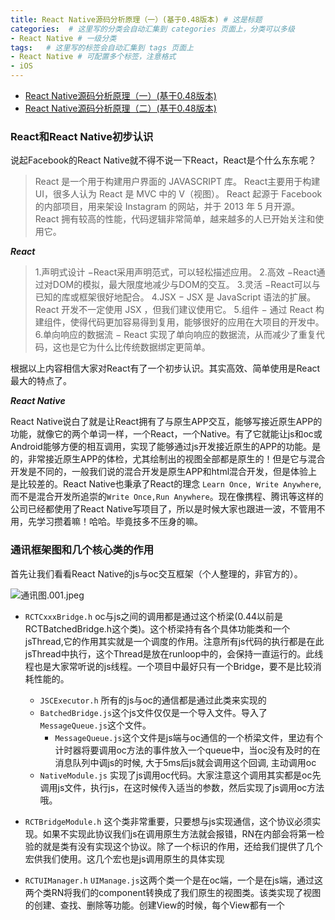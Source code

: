 ```yaml
---
title: React Native源码分析原理（一）(基于0.48版本) # 这是标题
categories:  # 这里写的分类会自动汇集到 categories 页面上，分类可以多级
- React Native # 一级分类
tags:   # 这里写的标签会自动汇集到 tags 页面上
- React Native # 可配置多个标签，注意格式
- iOS
---
```

* [React Native源码分析原理（一）(基于0.48版本)](http://www.jianshu.com/p/8324b379c020)
* [React Native源码分析原理（二）(基于0.48版本)](http://www.jianshu.com/p/0688b24950f4)
### React和React Native初步认识
说起Facebook的React Native就不得不说一下React，React是个什么东东呢？
>React 是一个用于构建用户界面的 JAVASCRIPT 库。
React主要用于构建UI，很多人认为 React 是 MVC 中的 V（视图）。
React 起源于 Facebook 的内部项目，用来架设 Instagram 的网站，并于 2013 年 5 月开源。
React 拥有较高的性能，代码逻辑非常简单，越来越多的人已开始关注和使用它。

***React***

>1.声明式设计 −React采用声明范式，可以轻松描述应用。
2.高效 −React通过对DOM的模拟，最大限度地减少与DOM的交互。
3.灵活 −React可以与已知的库或框架很好地配合。
4.JSX − JSX 是 JavaScript 语法的扩展。React 开发不一定使用 JSX ，但我们建议使用它。
5.组件 − 通过 React 构建组件，使得代码更加容易得到复用，能够很好的应用在大项目的开发中。
6.单向响应的数据流 − React 实现了单向响应的数据流，从而减少了重复代码，这也是它为什么比传统数据绑定更简单。

根据以上内容相信大家对React有了一个初步认识。其实高效、简单使用是React最大的特点了。

***React Native***

React Native说白了就是让React拥有了与原生APP交互，能够写接近原生APP的功能，就像它的两个单词一样，一个React，一个Native。有了它就能让js和oc或Android能够方便的相互调用，实现了能够通过js开发接近原生的APP的功能。是的，非常接近原生APP的体检，尤其绘制出的视图全部都是原生的！但是它与混合开发是不同的，一般我们说的混合开发是原生APP和html混合开发，但是体验上是比较差的。React Native也秉承了React的理念 `Learn Once, Write Anywhere`,而不是混合开发所追崇的`Write Once,Run Anywhere`。现在像携程、腾讯等这样的公司已经都使用了React Native写项目了，所以是时候大家也跟进一波，不管用不用，先学习攒着嘛！哈哈。毕竟技多不压身的嘛。

### 通讯框架图和几个核心类的作用

首先让我们看看React Native的js与oc交互框架（个人整理的，非官方的）。

![通讯图.001.jpeg](http://upload-images.jianshu.io/upload_images/6644906-cb4d495b7b74ffd4.jpeg?imageMogr2/auto-orient/strip%7CimageView2/2/w/1240)
* `RCTCxxxBridge.h` oc与js之间的调用都是通过这个桥梁(0.44以前是RCTBatchedBridge.h这个类)。这个桥梁持有各个具体功能类和一个jsThread,它的作用其实就是一个调度的作用。注意所有js代码的执行都是在此jsThread中执行，这个Thread是放在runloop中的，会保持一直运行的。此线程也是大家常听说的js线程。一个项目中最好只有一个Bridge，要不是比较消耗性能的。
    * `JSCExecutor.h` 所有的js与oc的通信都是通过此类来实现的
    * `BatchedBridge.js`这个js文件仅仅是一个导入文件。导入了`MessageQueue.js`这个文件。
        * `MessageQueue.js`这个文件是js端与oc通信的一个桥梁文件，里边有个计时器将要调用oc方法的事件放入一个queue中，当oc没有及时的在消息队列中调js的时候, 大于5ms后js就会调用这个回调, 主动调用oc
    * `NativeModule.js` 实现了js调用oc代码。大家注意这个调用其实都是oc先调用js文件，执行js，在这时候传入适当的参数，然后实现了js调用oc方法哦。

* `RCTBridgeModule.h` 这个类非常重要，只要想与js实现通信，这个协议必须实现。如果不实现此协议我们js在调用原生方法就会报错，RN在内部会将第一检验的就是类有没有实现这个协议。除了一个标识的作用，还给我们提供了几个宏供我们使用。这几个宏也是js调用原生的具体实现
* `RCTUIManager.h`    `UIManage.js`这两个类一个是在oc端，一个是在js端，通过这两个类RN将我们的component转换成了我们原生的视图类。该类实现了视图的创建、查找、删除等功能。创建View的时候，每个View都有一个
